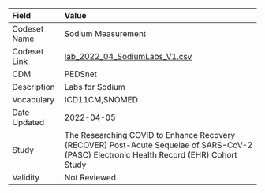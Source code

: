 |Field        |Value                                                                                                                                    |
|:------------|:----------------------------------------------------------------------------------------------------------------------------------------|
|Codeset Name |Sodium Measurement                                                                                                                       |
|Codeset Link |[lab_2022_04_SodiumLabs_V1.csv](https://github.com/PEDSnet/Variable-Dictionary/blob/main/lab_meas/lab_2022_04_SodiumLabs_V1.csv)         |
|CDM          |PEDSnet                                                                                                                                  |
|Description  |Labs for Sodium                                                                                                                          |
|Vocabulary   |ICD11CM,SNOMED                                                                                                                           |
|Date Updated |2022-04-05                                                                                                                               |
|Study        |The Researching COVID to Enhance Recovery (RECOVER) Post-Acute Sequelae of SARS-CoV-2 (PASC) Electronic Health Record (EHR) Cohort Study |
|Validity     |Not Reviewed                                                                                                                             |
